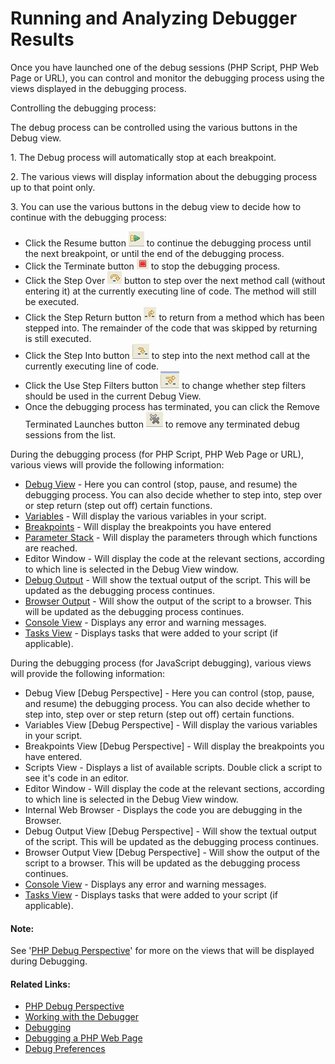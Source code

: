 # Running and Analyzing Debugger Results

<!--context:analyzing_debugger_results-->

Once you have launched one of the debug sessions (PHP Script, PHP Web Page or URL), you can control and monitor the debugging process using the views displayed in the debugging process.

Controlling the debugging process:

The debug process can be controlled using the various buttons in the Debug view.

1\. The Debug process will automatically stop at each breakpoint.

2\. The various views will display information about the debugging process up to that point only.

3\. You can use the various buttons in the debug view to decide how to continue with the debugging process:

 * Click the Resume button ![resume_icon.png](images/resume_icon.png "resume_icon.png")  to continue the debugging process until the next breakpoint, or until the end of the debugging process.
 * Click the Terminate button ![terminate_debug_icojn.png](images/terminate_debug_icojn.png "terminate_debug_icojn.png") to stop the debugging process.
 * Click the Step Over ![step_over_icon.png](images/step_over_icon.png "step_over_icon.png") button to step over the next method call (without entering it) at the currently executing line of code. The method will still be executed.
 * Click the Step Return button ![step_return.png](images/step_return.png "step_return.png")  to return from a method which has been stepped into. The remainder of the code that was skipped by returning is still executed.
 * Click the Step Into button ![step_into_icon.png](images/step_into_icon.png "step_into_icon.png") to step into the next method call at the currently executing line of code.
 * Click the Use Step Filters button ![use_step_filters_icon.png](images/use_step_filters_icon.png "use_step_filters_icon.png") to change whether step filters should be used in the current Debug View.
 * Once the debugging process has terminated, you can click the Remove Terminated Launches button ![remove_terminated_launches_icon.png](images/remove_terminated_launches_icon.png "remove_terminated_launches_icon.png") to remove any terminated debug sessions from the list.

During the debugging process (for PHP Script, PHP Web Page or URL), various views will provide the following information:

 * [Debug View](../../032-reference/008-php_perspectives_and_views/016-php_debug_perspective/008-debug_view.md)  - Here you can control (stop, pause, and resume) the debugging process. You can also decide whether to step into, step over or step return (step out off) certain functions.
 * [Variables](../../032-reference/008-php_perspectives_and_views/016-php_debug_perspective/016-variables_view.md) - Will display the various variables in your script.
 * [Breakpoints](../../032-reference/008-php_perspectives_and_views/016-php_debug_perspective/024-breakpoints_view.md) - Will display the breakpoints you have entered
 * [Parameter Stack](../../032-reference/008-php_perspectives_and_views/016-php_debug_perspective/032-parameter_stack.md) - Will display the parameters through which functions are reached.
 * Editor Window - Will display the code at the relevant sections, according to which line is selected in the Debug View window.
 * [Debug Output](../../032-reference/008-php_perspectives_and_views/016-php_debug_perspective/048-debug_output_view.md) - Will show the textual output of the script. This will be updated as the debugging process continues.
 * [Browser Output](../../032-reference/008-php_perspectives_and_views/016-php_debug_perspective/056-browser_output_view.md) - Will show the output of the script to a browser. This will be updated as the debugging process continues.
 * [Console View](PLUGINS_ROOT/org.eclipse.jdt.doc.user/reference/views/console/ref-console_view.htm) - Displays any error and warning messages.
 * [Tasks View](PLUGINS_ROOT/org.eclipse.platform.doc.user/concepts/ctskview.htm) - Displays tasks that were added to your script (if applicable).

During the debugging process (for JavaScript debugging), various views will provide the following information:

 * Debug View [Debug Perspective]  - Here you can control (stop, pause, and resume) the debugging process. You can also decide whether to step into, step over or step return (step out off) certain functions.
 * Variables View [Debug Perspective] - Will display the various variables in your script.
 * Breakpoints View [Debug Perspective] - Will display the breakpoints you have entered.
 * Scripts View - Displays a list of available scripts. Double click a script to see it's code in an editor.
 * Editor Window - Will display the code at the relevant sections, according to which line is selected in the Debug View window.
 * Internal Web Browser - Displays the code you are debugging in the Browser.
 * Debug Output View [Debug Perspective] - Will show the textual output of the script. This will be updated as the debugging process continues.
 * Browser Output View [Debug Perspective] - Will show the output of the script to a browser. This will be updated as the debugging process continues.
 * [Console View](PLUGINS_ROOT/org.eclipse.jdt.doc.user/reference/views/console/ref-console_view.htm) - Displays any error and warning messages.
 * [Tasks View](PLUGINS_ROOT/org.eclipse.platform.doc.user/concepts/ctskview.htm) - Displays tasks that were added to your script (if applicable).

<!--note-start-->

#### Note:

See '[PHP Debug Perspective](../../032-reference/008-php_perspectives_and_views/016-php_debug_perspective/000-index.md)' for more on the views that will be displayed during Debugging.

<!--note-end-->

<!--links-start-->

#### Related Links:

 * [PHP Debug Perspective](../../032-reference/008-php_perspectives_and_views/016-php_debug_perspective/000-index.md)
 * [Working with the Debugger](../../008-getting_started/016-basic_tutorial/024-working_with_the_debugger.md)
 * [Debugging](000-index.md)
 * [Debugging a PHP Web Page](032-debugging_a_php_web_page.md)
 * [Debug Preferences](../../032-reference/032-preferences/032-debug/000-index.md)

<!--links-end-->
